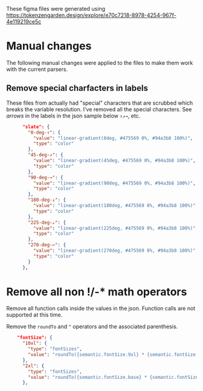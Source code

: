 These figma files were generated using https://tokenzengarden.design/explore/e70c7218-8978-4254-967f-4e119219ce5c

# Manual changes

The following manual changes were applied to the files to make them work with the current parsers.

## Remove special charfacters in labels
These files from actually had "special" characters that are scrubbed which breaks the variable resolution. I've removed all the special characters.  See _arrows_ in the labels in the json sample below `↑↗→`, etc.

```json
      "slate": {
        "0-deg-↑": {
          "value": "linear-gradient(0deg, #475569 0%, #94a3b8 100%)",
          "type": "color"
        },
        "45-deg-↗": {
          "value": "linear-gradient(45deg, #475569 0%, #94a3b8 100%)",
          "type": "color"
        },
        "90-deg-→": {
          "value": "linear-gradient(90deg, #475569 0%, #94a3b8 100%)",
          "type": "color"
        },
        "180-deg-↓": {
          "value": "linear-gradient(180deg, #475569 0%, #94a3b8 100%)",
          "type": "color"
        },
        "225-deg-↙": {
          "value": "linear-gradient(225deg, #475569 0%, #94a3b8 100%)",
          "type": "color"
        },
        "270-deg-←": {
          "value": "linear-gradient(270deg, #475569 0%, #94a3b8 100%)",
          "type": "color"
        }
      },
```

# Remove all non !/-* math operators
Remove all function calls inside the values in the json.  Function calls are not supported at this time.

Remove the `roundTo` and `^` operators and the associated parenthesis.

```json
    "fontSize": {
      "10xl": {
        "type": "fontSizes",
        "value": "roundTo({semantic.fontSize.9xl} * {semantic.fontSize.scale}, 0)"
      },
      "2xl": {
        "type": "fontSizes",
        "value": "roundTo({semantic.fontSize.base} * {semantic.fontSize.scale}^3, 0)"
      },
```

